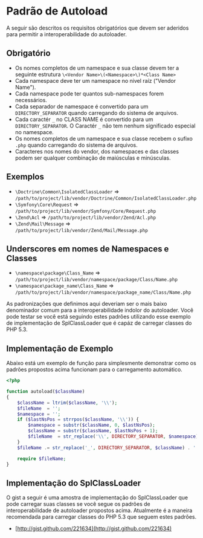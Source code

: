 Padrão de Autoload
==================

A seguir são descritos os requisitos obrigatórios que devem ser aderidos para permitir a interoperabilidade do autoloader.

Obrigatório
-----------

* Os nomes completos de um namespace e sua classe devem ter a seguinte estrutura `\<Vendor Name>\(<Namespace>\)*<Class Name>`
* Cada namespace deve ter um namespace no nivel raíz ("Vendor Name").
* Cada namespace pode ter quantos sub-namespaces forem necessários.
* Cada separador de namespace é convertido para um `DIRECTORY_SEPARATOR` quando carregando do sistema de arquivos.
* Cada caractér `_` no CLASS NAME é convertido para um `DIRECTORY_SEPARATOR`. O Caractér `_` não tem nenhum significado especial no namespace.
* Os nomes completos de um namespace e sua classe recebem o sufixo `.php` quando carregando do sistema de arquivos.
* Caracteres nos nomes do vendor, dos namespaces e das classes podem ser qualquer combinação de maiúsculas e minúsculas.

Exemplos
--------

* `\Doctrine\Common\IsolatedClassLoader` => `/path/to/project/lib/vendor/Doctrine/Common/IsolatedClassLoader.php`
* `\Symfony\Core\Request` => `/path/to/project/lib/vendor/Symfony/Core/Request.php`
* `\Zend\Acl` => `/path/to/project/lib/vendor/Zend/Acl.php`
* `\Zend\Mail\Message` => `/path/to/project/lib/vendor/Zend/Mail/Message.php`

Underscores em nomes de Namespaces e Classes
--------------------------------------------

* `\namespace\package\Class_Name` => `/path/to/project/lib/vendor/namespace/package/Class/Name.php`
* `\namespace\package_name\Class_Name` => `/path/to/project/lib/vendor/namespace/package_name/Class/Name.php`

As padronizações que definimos aqui deveriam ser o mais baixo denominador comum para a interoperabilidade indolor do autoloader. Você pode testar se você está seguindo estes padrões utilizando esse exemplo de implementação de SplClassLoader que é capáz de carregar classes do PHP 5.3.

Implementação de Exemplo
------------------------

Abaixo está um exemplo de função para simplesmente demonstrar como os padrões propostos acima funcionam para o carregamento automático.

~~~php
<?php

function autoload($className)
{
    $className = ltrim($className, '\\');
    $fileName  = '';
    $namespace = '';
    if ($lastNsPos = strrpos($className, '\\')) {
        $namespace = substr($className, 0, $lastNsPos);
        $className = substr($className, $lastNsPos + 1);
        $fileName  = str_replace('\\', DIRECTORY_SEPARATOR, $namespace) . DIRECTORY_SEPARATOR;
    }
    $fileName .= str_replace('_', DIRECTORY_SEPARATOR, $className) . '.php';

    require $fileName;
}
~~~

Implementação do SplClassLoader
-------------------------------

O gist a seguir é uma amostra de implementação do SplClassLoader que pode carregar suas classes se você segue os padrões de interoperabilidade de autoloader propostos acima. Atualmente é a maneira recomendada para carregar classes do PHP 5.3 que seguem estes padrões.

* [http://gist.github.com/221634](http://gist.github.com/221634)

